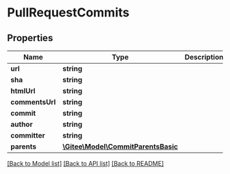 # PullRequestCommits

## Properties
Name | Type | Description | Notes
------------ | ------------- | ------------- | -------------
**url** | **string** |  | [optional] 
**sha** | **string** |  | [optional] 
**htmlUrl** | **string** |  | [optional] 
**commentsUrl** | **string** |  | [optional] 
**commit** | **string** |  | [optional] 
**author** | **string** |  | [optional] 
**committer** | **string** |  | [optional] 
**parents** | [**\Gitee\Model\CommitParentsBasic**](CommitParentsBasic.md) |  | [optional] 

[[Back to Model list]](../../README.md#documentation-for-models) [[Back to API list]](../../README.md#documentation-for-api-endpoints) [[Back to README]](../../README.md)


